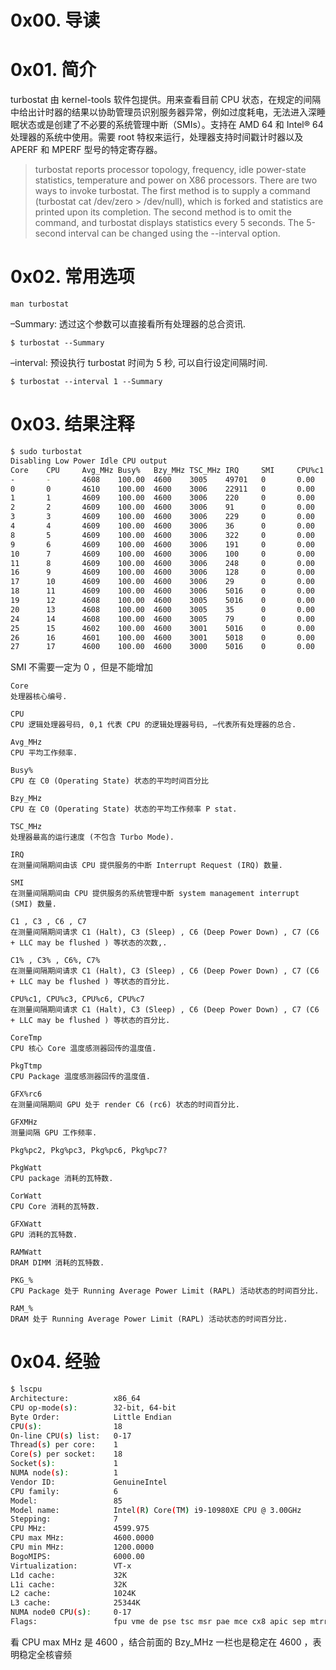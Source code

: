 # 0x00. 导读

# 0x01. 简介

turbostat 由 kernel-tools 软件包提供。用来查看目前 CPU 状态，在规定的间隔中给出计时器的结果以协助管理员识别服务器异常，例如过度耗电，无法进入深睡眠状态或是创建了不必要的系统管理中断（SMIs）。支持在 AMD 64 和 Intel® 64 处理器的系统中使用。需要 root 特权来运行，处理器支持时间戳计时器以及 APERF 和 MPERF 型号的特定寄存器。

> turbostat  reports processor topology, frequency, idle power-state statistics, temperature and power on X86 processors.  There are two ways to invoke turbostat.  The first method is to  supply a command (turbostat cat /dev/zero > /dev/null), which is forked and statistics are printed upon its completion.  The second method is to omit the command, and turbostat displays statistics every  5  seconds. The 5-second interval can be changed using the --interval option.

# 0x02. 常用选项

`man turbostat`

–Summary: 透过这个参数可以直接看所有处理器的总合资讯.
```
$ turbostat --Summary
```

–interval: 预设执行 turbostat 时间为 5 秒, 可以自行设定间隔时间.
```
$ turbostat --interval 1 --Summary
```

# 0x03. 结果注释

```bash
$ sudo turbostat
Disabling Low Power Idle CPU output
Core    CPU     Avg_MHz Busy%   Bzy_MHz TSC_MHz IRQ     SMI     CPU%c1  CPU%c6  CoreTmp PkgTmp  SYS%LPI CorWatt RAMWatt PKG_%   RAM_%
-       -       4608    100.00  4600    3005    49701   0       0.00    0.00    60      60      0.00    0.00    31.28   0.00    0.00
0       0       4610    100.00  4600    3006    22911   0       0.00    0.00    58      60      0.00    0.00    31.28   0.00    0.00
1       1       4609    100.00  4600    3006    220     0       0.00    0.00    46
2       2       4609    100.00  4600    3006    91      0       0.00    0.00    49
3       3       4609    100.00  4600    3006    229     0       0.00    0.00    51
4       4       4609    100.00  4600    3006    36      0       0.00    0.00    49
8       5       4609    100.00  4600    3006    322     0       0.00    0.00    50
9       6       4609    100.00  4600    3006    191     0       0.00    0.00    51
10      7       4609    100.00  4600    3006    100     0       0.00    0.00    47
11      8       4609    100.00  4600    3006    248     0       0.00    0.00    44
16      9       4609    100.00  4600    3006    128     0       0.00    0.00    48
17      10      4609    100.00  4600    3006    29      0       0.00    0.00    49
18      11      4609    100.00  4600    3006    5016    0       0.00    0.00    56
19      12      4608    100.00  4600    3005    5016    0       0.00    0.00    55
20      13      4608    100.00  4600    3005    35      0       0.00    0.00    48
24      14      4608    100.00  4600    3005    79      0       0.00    0.00    47
25      15      4602    100.00  4600    3001    5016    0       0.00    0.00    60
26      16      4601    100.00  4600    3001    5018    0       0.00    0.00    58
27      17      4600    100.00  4600    3000    5016    0       0.00    0.00    57
```

SMI 不需要一定为 0 ，但是不能增加

```
Core
处理器核心编号.

CPU
CPU 逻辑处理器号码, 0,1 代表 CPU 的逻辑处理器号码, –代表所有处理器的总合. 

Avg_MHz
CPU 平均工作频率.

Busy%
CPU 在 C0 (Operating State) 状态的平均时间百分比

Bzy_MHz
CPU 在 C0 (Operating State) 状态的平均工作频率 P stat.

TSC_MHz
处理器最高的运行速度 (不包含 Turbo Mode).

IRQ
在测量间隔期间由该 CPU 提供服务的中断 Interrupt Request (IRQ) 数量.

SMI
在测量间隔期间由 CPU 提供服务的系统管理中断 system management interrupt (SMI) 数量.

C1 , C3 , C6 , C7
在测量间隔期间请求 C1 (Halt), C3 (Sleep) , C6 (Deep Power Down) , C7 (C6 + LLC may be flushed ) 等状态的次数,.

C1% , C3% , C6%, C7%
在测量间隔期间请求 C1 (Halt), C3 (Sleep) , C6 (Deep Power Down) , C7 (C6 + LLC may be flushed ) 等状态的百分比.

CPU%c1, CPU%c3, CPU%c6, CPU%c7
在测量间隔期间请求 C1 (Halt), C3 (Sleep) , C6 (Deep Power Down) , C7 (C6 + LLC may be flushed ) 等状态的百分比.

CoreTmp
CPU 核心 Core 温度感测器回传的温度值.

PkgTtmp
CPU Package 温度感测器回传的温度值.

GFX%rc6
在测量间隔期间 GPU 处于 render C6 (rc6) 状态的时间百分比.

GFXMHz
测量间隔 GPU 工作频率.

Pkg%pc2, Pkg%pc3, Pkg%pc6, Pkg%pc7?

PkgWatt
CPU package 消耗的瓦特数.

CorWatt
CPU Core 消耗的瓦特数.

GFXWatt
GPU 消耗的瓦特数.

RAMWatt
DRAM DIMM 消耗的瓦特数.

PKG_%
CPU Package 处于 Running Average Power Limit (RAPL) 活动状态的时间百分比.

RAM_%
DRAM 处于 Running Average Power Limit (RAPL) 活动状态的时间百分比.
```

# 0x04. 经验

```bash
$ lscpu
Architecture:          x86_64
CPU op-mode(s):        32-bit, 64-bit
Byte Order:            Little Endian
CPU(s):                18
On-line CPU(s) list:   0-17
Thread(s) per core:    1
Core(s) per socket:    18
Socket(s):             1
NUMA node(s):          1
Vendor ID:             GenuineIntel
CPU family:            6
Model:                 85
Model name:            Intel(R) Core(TM) i9-10980XE CPU @ 3.00GHz
Stepping:              7
CPU MHz:               4599.975
CPU max MHz:           4600.0000
CPU min MHz:           1200.0000
BogoMIPS:              6000.00
Virtualization:        VT-x
L1d cache:             32K
L1i cache:             32K
L2 cache:              1024K
L3 cache:              25344K
NUMA node0 CPU(s):     0-17
Flags:                 fpu vme de pse tsc msr pae mce cx8 apic sep mtrr pge mca cmov pat pse36 clflush dts acpi mmx fxsr sse sse2 ss ht tm pbe syscall nx pdpe1gb rdtscp lm constant_tsc art arch_perfmon pebs bts rep_good nopl xtopology nonstop_tsc aperfmperf eagerfpu pni pclmulqdq dtes64 monitor ds_cpl vmx est tm2 ssse3 sdbg fma cx16 xtpr pdcm pcid dca sse4_1 sse4_2 x2apic movbe popcnt tsc_deadline_timer aes xsave avx f16c rdrand lahf_lm abm 3dnowprefetch epb cat_l3 cdp_l3 intel_pt ssbd mba ibrs ibpb stibp ibrs_enhanced tpr_shadow vnmi flexpriority ept vpid fsgsbase tsc_adjust bmi1 hle avx2 smep bmi2 erms invpcid rtm cqm mpx rdt_a avx512f avx512dq rdseed adx smap clflushopt clwb avx512cd avx512bw avx512vl xsaveopt xsavec xgetbv1 cqm_llc cqm_occup_llc cqm_mbm_total cqm_mbm_local dtherm ida arat pln pts hwp hwp_act_window hwp_epp hwp_pkg_req avx512_vnni spec_ctrl intel_stibp flush_l1d arch_capabilities
```

看 CPU max MHz 是 4600 ，结合前面的 Bzy_MHz 一栏也是稳定在 4600 ，表明稳定全核睿频